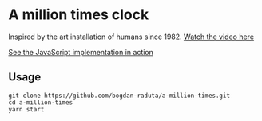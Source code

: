 # A million times clock

Inspired by the art installation of humans since 1982. [Watch the video here](https://www.youtube.com/watch?v=L88DlFh8aWM)

[See the JavaScript implementation in action](https://bogdan-raduta.github.io/a-million-times/)

## Usage

```
git clone https://github.com/bogdan-raduta/a-million-times.git
cd a-million-times
yarn start
```
